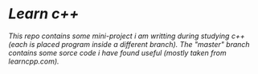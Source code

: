 # *Learn c++*
*This repo contains some mini-project i am writting during studying c++ (each is placed program inside a different branch).* 
*The "master" branch contains some sorce code i have found useful (mostly taken from learncpp.com).*
